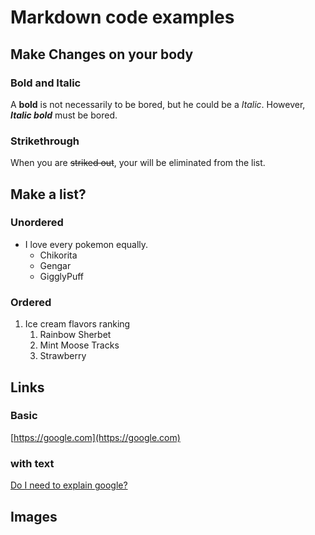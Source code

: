 # Markdown code examples

## Make Changes on your body

### Bold and Italic
A **bold** is not necessarily to be bored, but he could be a *Italic*.
However, ***Italic bold*** must be bored.

### Strikethrough
When you are ~~striked out~~, your will be eliminated from the list.

## Make a list?

### Unordered
- I love every pokemon equally.
  - Chikorita
  - Gengar
  - GigglyPuff
 
### Ordered
1. Ice cream flavors ranking
   1. Rainbow Sherbet
   2. Mint Moose Tracks
   3. Strawberry

## Links

### Basic
[https://google.com](https://google.com)

### with text
[Do I need to explain google?](https://google.com)

## Images

###
